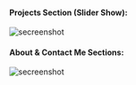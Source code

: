 #### Projects Section (Slider Show):
<img aline="center" src="https://i.imgur.com/1S57RqD.png" alt="secreenshot">

#### About & Contact Me Sections:
<img aline="center" src="https://i.imgur.com/djYOST6.png" alt="secreenshot">
